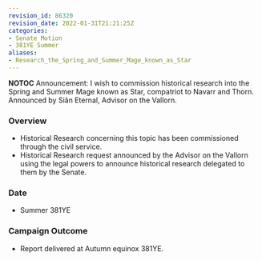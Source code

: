 ```yaml
---
revision_id: 86320
revision_date: 2022-01-31T21:21:25Z
categories:
- Senate Motion
- 381YE Summer
aliases:
- Research_the_Spring_and_Summer_Mage_known_as_Star
---
```



__NOTOC__
Announcement: I wish to commission historical research into the Spring and Summer Mage known as Star, compatriot to Navarr and Thorn.
Announced by Siân Eternal, Advisor on the Vallorn.

### Overview
* Historical Research concerning this topic has been commissioned through the civil service.
* Historical Research request announced by the Advisor on the Vallorn using the legal powers to announce historical research delegated to them by the Senate.

### Date
* Summer 381YE

### Campaign Outcome
* Report delivered at Autumn equinox 381YE.